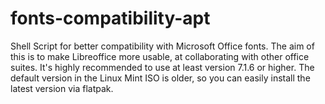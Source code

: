 # fonts-compatibility-apt
Shell Script for better compatibility with Microsoft Office fonts.
The aim of this is to make Libreoffice more usable, at collaborating with other office suites. 
It's highly recommended to use at least version 7.1.6 or higher. 
The default version in the Linux Mint ISO is older, so you can easily install the latest version via flatpak.
